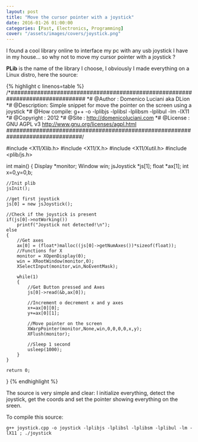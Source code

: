 ```yaml
---
layout: post
title: "Move the cursor pointer with a joystick"
date: 2016-01-26 01:00:00
categories: [Past, Electronics, Programming]
cover: "/assets/images/covers/joystick.png"
---
```


I found a cool library online to interface my pc with any usb joystick I have in my house... so why not to move my cursor pointer with a joystick ?

**PLib** is the name of the library I choose, I obviously I made everything on a Linux distro, here the source:

{% highlight c linenos=table %}
/*###############################################################################
*# @Author : Domenico Luciani aka DLion
*# @Description: Simple snippet for move the pointer on the screen using a joystick
*# @How compile: g++ <source> -o <binary> -lplibjs -lplibsl -lplibsm -lplibul -lm -lX11
*# @Copyright : 2012
*# @Site : http://domenicoluciani.com
*# @License : GNU AGPL v3 http://www.gnu.org/licenses/agpl.html
*###############################################################################*/
 
#include <X11/Xlib.h>
#include <X11/X.h>
#include <X11/Xutil.h>
#include <plib/js.h>
 
int main()
{
    Display *monitor;
    Window win;
    jsJoystick *js[1];
    float *ax[1];
    int x=0,y=0,b;

    //Init plib
    jsInit();

    //get first joystick
    js[0] = new jsJoystick();

    //Check if the joystick is present
    if(js[0]->notWorking())
        printf("Joystick not detected!\n");
    else
    {
        //Get axes
        ax[0] = (float*)malloc((js[0]->getNumAxes())*sizeof(float));
        //Functions for X
        monitor = XOpenDisplay(0);
        win = XRootWindow(monitor,0);
        XSelectInput(monitor,win,NoEventMask);

        while(1)
        {
            //Get Button pressed and Axes
            js[0]->read(&b,ax[0]);

            //Increment o decrement x and y axes
            x+=ax[0][0];
            y+=ax[0][1];

            //Move pointer on the screen
            XWarpPointer(monitor,None,win,0,0,0,0,x,y);
            XFlush(monitor);

            //Sleep 1 second
            usleep(1000);
        }
    }

    return 0;
}
{% endhighlight %}

The source is very simple and clear: I initialize everything, detect the joystick, get the coords and set the pointer showing everything on the sreen.

To compile this source:

`g++ joystick.cpp -o joystick -lplibjs -lplibsl -lplibsm -lplibul -lm -lX11 ; ./joystick`

